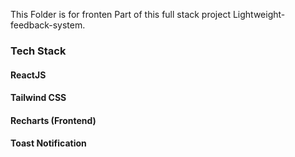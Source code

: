 This Folder is for fronten Part of this full stack project Lightweight-feedback-system.

### Tech Stack

#### ReactJS
#### Tailwind CSS
#### Recharts (Frontend)
#### Toast Notification




